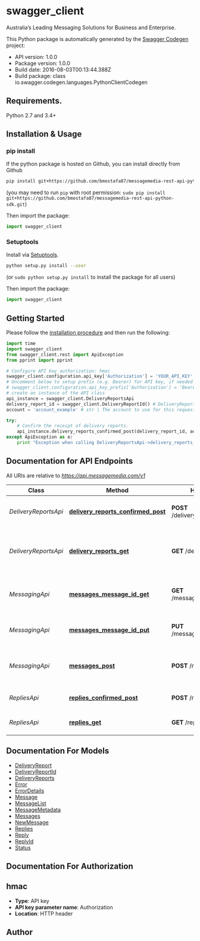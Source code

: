 # swagger_client
Australia’s Leading Messaging Solutions for Business and Enterprise.

This Python package is automatically generated by the [Swagger Codegen](https://github.com/swagger-api/swagger-codegen) project:

- API version: 1.0.0
- Package version: 1.0.0
- Build date: 2016-08-03T00:13:44.388Z
- Build package: class io.swagger.codegen.languages.PythonClientCodegen

## Requirements.

Python 2.7 and 3.4+

## Installation & Usage
### pip install

If the python package is hosted on Github, you can install directly from Github

```sh
pip install git+https://github.com/bmostafa87/messagemedia-rest-api-python-sdk.git
```
(you may need to run `pip` with root permission: `sudo pip install git+https://github.com/bmostafa87/messagemedia-rest-api-python-sdk.git`)

Then import the package:
```python
import swagger_client 
```

### Setuptools

Install via [Setuptools](http://pypi.python.org/pypi/setuptools).

```sh
python setup.py install --user
```
(or `sudo python setup.py install` to install the package for all users)

Then import the package:
```python
import swagger_client
```

## Getting Started

Please follow the [installation procedure](#installation--usage) and then run the following:

```python
import time
import swagger_client
from swagger_client.rest import ApiException
from pprint import pprint

# Configure API key authorization: hmac
swagger_client.configuration.api_key['Authorization'] = 'YOUR_API_KEY'
# Uncomment below to setup prefix (e.g. Bearer) for API key, if needed
# swagger_client.configuration.api_key_prefix['Authorization'] = 'Bearer'
# create an instance of the API class
api_instance = swagger_client.DeliveryReportsApi
delivery_report_id = swagger_client.DeliveryReportId() # DeliveryReportId | A list of delivery report IDs to mark as confirmed.
account = 'account_example' # str | The account to use for this request. This account will be used for the request instead of the account assigned to the API key used to sign the request, allowing one API key to be used to perform requests on behalf of other accounts. (optional)

try:
    # Confirm the receipt of delivery reports.
    api_instance.delivery_reports_confirmed_post(delivery_report_id, account=account)
except ApiException as e:
    print "Exception when calling DeliveryReportsApi->delivery_reports_confirmed_post: %s\n" % e

```

## Documentation for API Endpoints

All URIs are relative to *https://api.messagemedia.com/v1*

Class | Method | HTTP request | Description
------------ | ------------- | ------------- | -------------
*DeliveryReportsApi* | [**delivery_reports_confirmed_post**](docs/DeliveryReportsApi.md#delivery_reports_confirmed_post) | **POST** /delivery_reports/confirmed | Confirm the receipt of delivery reports.
*DeliveryReportsApi* | [**delivery_reports_get**](docs/DeliveryReportsApi.md#delivery_reports_get) | **GET** /delivery_reports | This endpoint is used to check for unconfirmed reports.
*MessagingApi* | [**messages_message_id_get**](docs/MessagingApi.md#messages_message_id_get) | **GET** /messages/{messageId} | Retrive the status and details of a submitted message.
*MessagingApi* | [**messages_message_id_put**](docs/MessagingApi.md#messages_message_id_put) | **PUT** /messages/{messageId} | Update the status of a submitted message.
*MessagingApi* | [**messages_post**](docs/MessagingApi.md#messages_post) | **POST** /messages | Send one or more SMS or text to voice messages.
*RepliesApi* | [**replies_confirmed_post**](docs/RepliesApi.md#replies_confirmed_post) | **POST** /replies/confirmed | Confirm the receipt of replies.
*RepliesApi* | [**replies_get**](docs/RepliesApi.md#replies_get) | **GET** /replies | Check for unconfirmed replies.


## Documentation For Models

 - [DeliveryReport](docs/DeliveryReport.md)
 - [DeliveryReportId](docs/DeliveryReportId.md)
 - [DeliveryReports](docs/DeliveryReports.md)
 - [Error](docs/Error.md)
 - [ErrorDetails](docs/ErrorDetails.md)
 - [Message](docs/Message.md)
 - [MessageList](docs/MessageList.md)
 - [MessageMetadata](docs/MessageMetadata.md)
 - [Messages](docs/Messages.md)
 - [NewMessage](docs/NewMessage.md)
 - [Replies](docs/Replies.md)
 - [Reply](docs/Reply.md)
 - [ReplyId](docs/ReplyId.md)
 - [Status](docs/Status.md)


## Documentation For Authorization


## hmac

- **Type**: API key
- **API key parameter name**: Authorization
- **Location**: HTTP header


## Author



